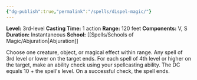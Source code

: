 ```yaml
---
{"dg-publish":true,"permalink":"/spells/dispel-magic/"}
---
```


**Level:** 3rd-level
**Casting Time:** 1 action
**Range:** 120 feet
**Components:** V, S
**Duration:** Instantaneous
**School:** [[Spells/Schools of Magic/Abjuration\|Abjuration]]

Choose one creature, object, or magical effect within range. Any spell of 3rd level or lower on the target ends. For each spell of 4th level or higher on the target, make an ability check using your spellcasting ability. The DC equals 10 + the spell's level. On a successful check, the spell ends.